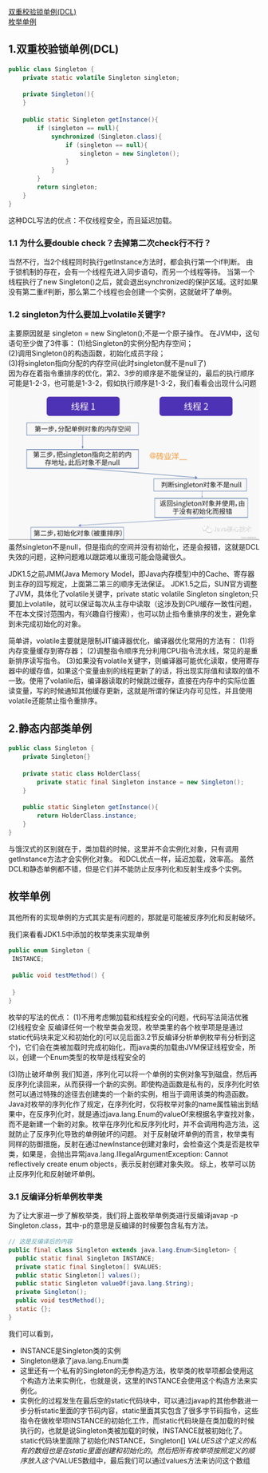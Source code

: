 [双重校验锁单例(DCL)](#1.双重校验锁单例(DCL))  
[枚举单例](#枚举单例)


## 1.双重校验锁单例(DCL) ##
```java
public class Singleton {
    private static volatile Singleton singleton;

    private Singleton(){
    }
    
    public static Singleton getInstance(){
        if (singleton == null){
            synchronized (Singleton.class){
                if (singleton == null){
                    singleton = new Singleton();
                }
            }
        }
        return singleton;
    }
}
```
这种DCL写法的优点：不仅线程安全，而且延迟加载。

### 1.1 为什么要double check？去掉第二次check行不行？ ###
当然不行，当2个线程同时执行getInstance方法时，都会执行第一个if判断。 由于锁机制的存在，会有一个线程先进入同步语句，而另一个线程等待。
当第一个线程执行了new Singleton()之后，就会退出synchronized的保护区域。这时如果没有第二重if判断，那么第二个线程也会创建一个实例，这就破坏了单例。

### 1.2 singleton为什么要加上volatile关键字? ###
主要原因就是 singleton = new Singleton();不是一个原子操作。
在JVM中，这句语句至少做了3件事：
(1)给Singleton的实例分配内存空间；  
(2)调用Singleton()的构造函数，初始化成员字段；  
(3)将singleton指向分配的内存空间(此时singleton就不是null了)  
因为存在着指令重排序的优化，第2、3步的顺序是不能保证的，最后的执行顺序可能是1-2-3，也可能是1-3-2，假如执行顺序是1-3-2，我们看看会出现什么问题
![](../../resources/java/dcl-volatile.png)
虽然singleton不是null，但是指向的空间并没有初始化，还是会报错，这就是DCL失效的问题，这种问题难以跟踪难以重现可能会隐藏很久。

JDK1.5之前JMM(Java Memory Model，即Java内存模型)中的Cache、寄存器到主存的回写规定，上面第二第三的顺序无法保证。
JDK1.5之后，SUN官方调整了JVM，具体化了volatile关键字，private static volatile Singleton singleton;只要加上volatile，就可以保证每次从主存中读取（这涉及到CPU缓存一致性问题，不在本文探讨范围内，有兴趣自行搜索），也可以防止指令重排序的发生，避免拿到未完成初始化的对象。

简单讲，volatile主要就是限制JIT编译器优化，编译器优化常用的方法有：
(1)将内存变量缓存到寄存器；
(2)调整指令顺序充分利用CPU指令流水线，常见的是重新排序读写指令。
(3)如果没有volatile关键字，则编译器可能优化读取，使用寄存器中的缓存值，如果这个变量由别的线程更新了的话，将出现实际值和读取的值不一致。使用了volatile后，编译器读取的时候跳过缓存，直接在内存中的实际位置读变量，写的时候通知其他缓存更新，这就是所谓的保证内存可见性，并且使用volatile还能禁止指令重排序。

## 2.静态内部类单例 ##
```java
public class Singleton {
    private Singleton{}
 
    private static class HolderClass{
        private static final Singleton instance = new Singleton();
    }
 
    public static Singleton getInstance(){
        return HolderClass.instance;
    }
}
```
与饿汉式的区别就在于，类加载的时候，这里并不会实例化对象，只有调用getInstance方法才会实例化对象。
和DCL优点一样，延迟加载，效率高。
虽然DCL和静态单例都不错，但是它们并不能防止反序列化和反射生成多个实例。

## 枚举单例 ##
其他所有的实现单例的方式其实是有问题的，那就是可能被反序列化和反射破坏。

我们来看看JDK1.5中添加的枚举类来实现单例
```java
public enum Singleton {
 INSTANCE;

 public void testMethod() {
  
 }
}
```
枚举的写法的优点：
(1)不用考虑懒加载和线程安全的问题，代码写法简洁优雅
(2)线程安全
反编译任何一个枚举类会发现，枚举类里的各个枚举项是是通过static代码块来定义和初始化的(可以见后面3.2节反编译分析单例枚举有分析到这个)，它们会在类被加载时完成初始化，而java类的加载由JVM保证线程安全，所以，创建一个Enum类型的枚举是线程安全的

(3)防止破坏单例
我们知道，序列化可以将一个单例的实例对象写到磁盘，然后再反序列化读回来，从而获得一个新的实例。即使构造函数是私有的，反序列化时依然可以通过特殊的途径去创建类的一个新的实例，相当于调用该类的构造函数。
Java对枚举的序列化作了规定，在序列化时，仅将枚举对象的name属性输出到结果中，在反序列化时，就是通过java.lang.Enum的valueOf来根据名字查找对象，而不是新建一个新的对象。枚举在序列化和反序列化时，并不会调用构造方法，这就防止了反序列化导致的单例破坏的问题。
对于反射破坏单例的而言，枚举类有同样的防御措施，反射在通过newInstance创建对象时，会检查这个类是否是枚举类，如果是，会抛出异常java.lang.IllegalArgumentException: Cannot reflectively create enum objects，表示反射创建对象失败。
综上，枚举可以防止反序列化和反射破坏单例。

### 3.1 反编译分析单例枚举类 ###
为了让大家进一步了解枚举类，我们将上面枚举单例类进行反编译javap -p Singleton.class，其中-p的意思是反编译的时候要包含私有方法。
```java
// 这是反编译后的内容
public final class Singleton extends java.lang.Enum<Singleton> {
  public static final Singleton INSTANCE;
  private static final Singleton[] $VALUES;
  public static Singleton[] values();
  public static Singleton valueOf(java.lang.String);
  private Singleton();
  public void testMethod();
  static {};
}
```
我们可以看到，
- INSTANCE是Singleton类的实例
- Singleton继承了java.lang.Enum类
- 这里还有一个私有的Singleton的无参构造方法，枚举类的枚举项都会使用这个构造方法来实例化，也就是说，这里的INSTANCE会使用这个构造方法来实例化。
- 实例化的过程发生在最后空的static代码块中，可以通过javap的其他参数进一步分析static里面的字节码内容，static里面其实包含了很多字节码指令，这些指令在做枚举项INSTANCE的初始化工作，而static代码块是在类加载的时候执行的，也就是说Singleton类被加载的时候，INSTANCE就被初始化了。static代码块里面除了初始化INSTANCE，Singleton[] $VALUES这个定义的私有的数组也是在static里面创建和初始化的。然后把所有枚举项按照定义的顺序放入这个$VALUES数组中，最后我们可以通过values方法来访问这个数组